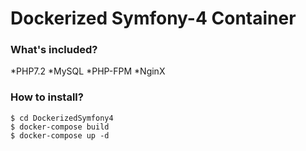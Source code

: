 # Dockerized Symfony-4 Container

### What's included?
*PHP7.2
*MySQL
*PHP-FPM
*NginX

### How to install?
```
$ cd DockerizedSymfony4
$ docker-compose build
$ docker-compose up -d
```